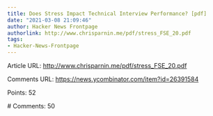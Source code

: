 ```yaml
---
title: Does Stress Impact Technical Interview Performance? [pdf]
date: "2021-03-08 21:09:46"
author: Hacker News Frontpage
authorlink: http://www.chrisparnin.me/pdf/stress_FSE_20.pdf
tags:
- Hacker-News-Frontpage
---
```


<p>Article URL: <a href="http://www.chrisparnin.me/pdf/stress_FSE_20.pdf">http://www.chrisparnin.me/pdf/stress_FSE_20.pdf</a></p>
<p>Comments URL: <a href="https://news.ycombinator.com/item?id=26391584">https://news.ycombinator.com/item?id=26391584</a></p>
<p>Points: 52</p>
<p># Comments: 50</p>
